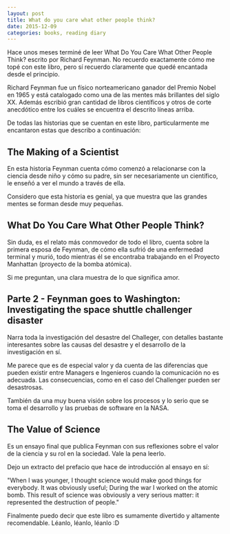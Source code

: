 ```yaml
---
layout: post
title: What do you care what other people think?
date: 2015-12-09
categories: books, reading diary
---
```


Hace unos meses terminé de leer What Do You Care What Other People Think? escrito por Richard Feynman. No recuerdo exactamente cómo me topé con este libro, pero sí recuerdo claramente que quedé encantada desde el principio.

Richard Feynman fue un físico norteamericano ganador del Premio Nobel en 1965 y está catalogado como una de las mentes más brillantes del siglo XX. Además escribió gran cantidad de libros científicos y otros de corte anecdótico entre los cuáles se encuentra el descrito líneas arriba.

De todas las historias que se cuentan en este libro, particularmente me encantaron estas que describo a continuación:

## The Making of a Scientist

En esta historia Feynman cuenta cómo comenzó a relacionarse con la ciencia desde niño y cómo su padre, sin ser necesariamente un científico, le enseñó a ver el mundo a través de ella. 

Considero que esta historia es genial, ya que muestra que las grandes mentes se forman desde muy pequeñas.

## What Do You Care What Other People Think?

Sin duda, es el relato más conmovedor de todo el libro, cuenta sobre la primera esposa de Feynman, de cómo ella sufrió de una enfermedad terminal y murió, todo mientras él se encontraba trabajando en el Proyecto Manhattan (proyecto de la bomba atómica). 

Si me preguntan, una clara muestra de lo que significa amor.

## Parte 2 - Feynman goes to Washington: Investigating the space shuttle challenger disaster

Narra toda la investigación del desastre del Challeger, con detalles bastante interesantes sobre las causas del desastre y el desarrollo de la investigación en sí. 

Me parece que es de especial valor y da cuenta de las diferencias que pueden existir entre Managers e Ingenieros cuando la comunicación no es adecuada. Las consecuencias, como en el caso del Challenger pueden ser desastrosas.

También da una muy buena visión sobre los procesos y lo serio que se toma el desarrollo y las pruebas de software en la NASA.

## The Value of Science

Es un ensayo final que publica Feynman con sus reflexiones sobre el valor de la ciencia y su rol en la sociedad. Vale la pena leerlo. 

Dejo un extracto del prefacio que hace de introducción al ensayo en sí:

"When I was younger, I thought science would make good things for everybody. It was obviously useful; During the war I worked on the atomic bomb. This result of science was obviously a very serious matter: it represented the destruction of people."

Finalmente puedo decir que este libro es sumamente divertido y altamente recomendable. Léanlo, léanlo, léanlo :D

